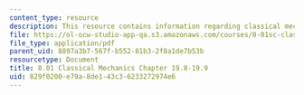 ```yaml
---
content_type: resource
description: This resource contains information regarding classical mechanics.
file: https://ol-ocw-studio-app-qa.s3.amazonaws.com/courses/8-01sc-classical-mechanics-fall-2016/829f0200e79a8de143c36233272974e6_MIT8_01F16_chapter19.8_19.9.pdf
file_type: application/pdf
parent_uid: 8897a3b7-567f-b552-81b3-2f8a1de7b53b
resourcetype: Document
title: 8.01 Classical Mechanics Chapter 19.8-19.9
uid: 829f0200-e79a-8de1-43c3-6233272974e6
---
```

